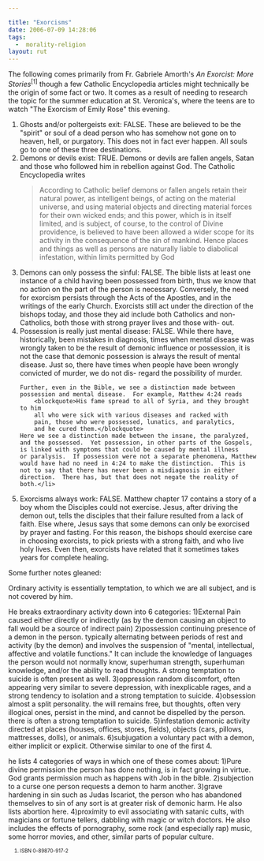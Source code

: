 ```yaml
---

title: "Exorcisms"
date: 2006-07-09 14:28:06
tags:
  -  morality-religion
layout: rut
---
```


The following comes primarily from Fr. Gabriele Amorth's <i>An Exorcist: More Stories</i><sup>[1]</sup> though a few Catholic Encyclopedia articles might technically be the origin of some fact or two.  It comes as a result of needing to research the topic for the summer education at St. Veronica's, where the teens are to watch "The Exorcism of Emily Rose" this evening.

<ol>
<li> Ghosts and/or poltergeists exit:  FALSE.
	These are believed to be the "spirit" or soul of a dead person
	who has somehow not gone on to heaven, hell, or purgatory.  This
	does not in fact ever happen.  All souls go to one of these three
	destinations.</li>
<li> Demons or devils exist:  TRUE.
	Demons or devils are fallen angels, Satan and those who followed
	him in rebellion against God.  The Catholic Encyclopedia writes
		<blockquote>According to Catholic belief demons or fallen angels
		retain their natural power, as intelligent beings, of
	 	acting on the material universe, and using material
 		objects and directing material forces for their own wicked
		ends; and this power, which is in itself limited, and is
		subject, of course, to the control of Divine providence,
		is believed to have been allowed a wider scope for its
		activity in the consequence of the sin of mankind. Hence
		places and things as well as persons are naturally liable
		to diabolical infestation, within limits permitted by God</blockquote></li>

<li> Demons can only possess the sinful: FALSE.
	The bible lists at least one instance of a child having been
	possessed from birth, thus we know that no action on the part of
	the person is necessary.  Conversely, the need for exorcism
	persists through the Acts of the Apostles, and in the writings 
	of the early Church.  Exorcists still act under the direction of
	the bishops today, and those they aid include both Catholics and
	non-Catholics, both those with strong prayer lives and those with-
	out.</li>
<li> Possession is really just mental disease: FALSE.
	While there have, historically, been mistakes in diagnosis, times
	when mental disease was wrongly taken to be the result of demonic
	influence or possession, it is not the case that demonic possession
	is always the result of mental disease.  Just so, there have times
	when people have been wrongly convicted of murder, we do not dis-
	regard the possibility of murder.  

	Further, even in the Bible, we see a distinction made between
	possession and mental disease.  For example, Matthew 4:24 reads
		<blockquote>His fame spread to all of Syria, and they brought to him
		all who were sick with various diseases and racked with
		pain, those who were possessed, lunatics, and paralytics,
		and he cured them.</blockquote> 
	Here we see a distinction made between the insane, the paralyzed,
	and the possessed.  Yet possession, in other parts of the Gospels,
	is linked with symptoms that could be caused by mental illness
	or paralysis.  If possession were not a separate phenomena, Matthew
	would have had no need in 4:24 to make the distinction.  This is not to say that there has never been a misdiagnosis in either direction.  There has, but that does not negate the reality of both.</li> 
<li> Exorcisms always work: FALSE.
	Matthew chapter 17 contains a story of a boy whom the Disciples
	could not exercise.  Jesus, after driving the demon out, tells the
	disciples that their failure resulted from a lack of faith.  Else
	where, Jesus says that some demons can only be exorcised by prayer
	and fasting.  For this reason, the bishops should exercise care in
	choosing exorcists, to pick priests with a strong faith, and who
	live holy lives.  Even then, exorcists have related that it
	sometimes takes years for complete healing.</li>
</ol>
Some further notes gleaned:

Ordinary activity is essentially temptation, to which we are all subject, and is not covered by him.

He breaks extraordinary activity down into 6 categories:
1)External Pain
	caused either directly or indirectly (as by the demon causing an object to fall would be a source of indirect pain)
2)possession
	continuing presence of a demon in the person.  typically alternating between periods of rest and activity (by the demon) and involves the
	suspension of "mental, intellectual, affective and volatile functions."   It can include the knowledge of languages the person would not
	normally know, superhuman strength, superhuman knowledge, and/or the ability to read thoughts.  A strong temptation to suicide is often
	present as well.
3)oppression
	random discomfort, often appearing very similar to severe depression, with inexplicable rages, and a strong tendency to isolation and a
	strong temptation to suicide.
4)obsession
	almost a split personality.  the will remains free, but thoughts, often very illogical ones, persist in the mind, and cannot be dispelled by the
	person.  there is often a strong temptation to suicide.
5)infestation
	demonic activity directed at places (houses, offices, stores, fields), objects (cars, pillows, mattresses, dolls), or animals.
6)subjugation
	a voluntary pact with a demon, either implicit or explicit.  Otherwise similar to one of the first 4.

he lists 4 categories of ways in which one of these comes about:
1)Pure divine permission
	the person has done nothing, is in fact growing in virtue.   God grants permission much as happens with Job in the bible.
2)subjection to a curse
	one person requests a demon to harm another.
3)grave hardening in sin
	such as Judas Iscariot, the person who has abandoned themselves to sin of any sort is at greater risk of demonic harm.  He also lists
	abortion here.
4)proximity to evil
	associating with satanic cults, with magicians or fortune tellers, dabbling with magic or witch doctors.  He also includes the effects of pornography, some rock (and especially rap) music, some horror movies, and other, similar parts of popular culture.

<font size="-2"><ol><font size="-2">
<li><font size="-2">ISBN 0-89870-917-2</font></li>
</font></ol></font>


